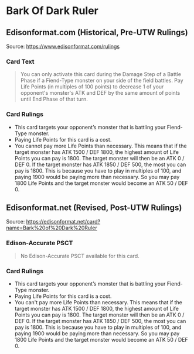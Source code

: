 # Bark Of Dark Ruler

## Edisonformat.com (Historical, Pre-UTW Rulings)

Source: https://www.edisonformat.com/rulings

### Card Text

> You can only activate this card during the Damage Step of a Battle Phase if a Fiend-Type monster on your side of the field battles. Pay Life Points (in multiples of 100 points) to decrease 1 of your opponent's monster's ATK and DEF by the same amount of points until End Phase of that turn.

### Card Rulings

*   This card targets your opponent’s monster that is battling your Fiend-Type monster.
*   Paying Life Points for this card is a cost.
*   You cannot pay more Life Points than necessary. This means that if the target monster has ATK 1500 / DEF 1800, the highest amount of Life Points you can pay is 1800. The target monster will then be an ATK 0 / DEF 0. If the target monster has ATK 1850 / DEF 500, the most you can pay is 1800. This is because you have to play in multiples of 100, and paying 1900 would be paying more than necessary. So you may pay 1800 Life Points and the target monster would become an ATK 50 / DEF 0.

## Edisonformat.net (Revised, Post-UTW Rulings)

Source: https://edisonformat.net/card?name=Bark%20of%20Dark%20Ruler

### Edison-Accurate PSCT

> No Edison-Accurate PSCT available for this card.

### Card Rulings

*   This card targets your opponent’s monster that is battling your Fiend-Type monster.
*   Paying Life Points for this card is a cost.
*   You can't pay more Life Points than necessary. This means that if the target monster has ATK 1500 / DEF 1800, the highest amount of Life Points you can pay is 1800. The target monster will then be an ATK 0 / DEF 0. If the target monster has ATK 1850 / DEF 500, the most you can pay is 1800. This is because you have to play in multiples of 100, and paying 1900 would be paying more than necessary. So you may pay 1800 Life Points and the target monster would become an ATK 50 / DEF 0.
            